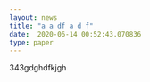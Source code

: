 ```yaml
---
layout: news
title: "a a df a d f"
date:  2020-06-14 00:52:43.070836
type: paper
---
```


343gdghdfkjgh

